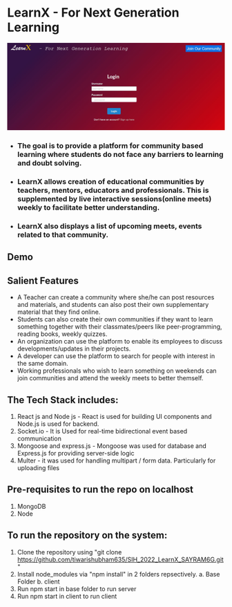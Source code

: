 # LearnX - For Next Generation Learning

![Screenshot](Snapshots/Login.jpg)

- ### The goal is to provide a platform for community based learning where students do not face any barriers to learning and doubt solving.
- ### LearnX allows creation of educational communities by teachers, mentors, educators and professionals. This is supplemented by live interactive sessions(online meets) weekly to facilitate better understanding.
- ### LearnX also displays a list of upcoming meets, events related to that community.

## Demo

## Salient Features

- A Teacher can create a community where she/he can post resources and materials, and students can also post their own supplementary material that they find online.
- Students can also create their own communities if they want to learn something together with their classmates/peers like peer-programming, reading books, weekly quizzes.
- An organization can use the platform to enable its employees to discuss developments/updates in their projects.
- A developer can use the platform to search for people with interest in the same domain.
- Working professionals who wish to learn something on weekends can join communities and attend the weekly meets to better themself.

## The Tech Stack includes:

1.  React js and Node js - React is used for building UI components and Node.js is used for backend.
2.  Socket.io - It is Used for real-time bidirectional event based communication
3.  Mongoose and express.js - Mongoose was used for database and Express.js for providing server-side logic
4.  Multer - it was used for handling multipart / form data. Particularly for uploading files

## Pre-requisites to run the repo on localhost

1.  MongoDB
2.  Node

## To run the repository on the system:

1.  Clone the repository using "git clone https://github.com/tiwarishubham635/SIH_2022_LearnX_SAYRAM6G.git"
2.  Install node_modules via "npm install" in 2 folders repsectively.
    a. Base Folder
    b. client
3.  Run npm start in base folder to run server
4.  Run npm start in client to run client
